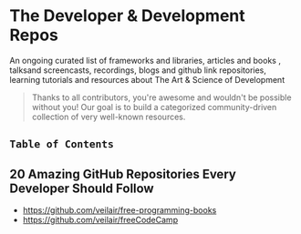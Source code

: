 # The Developer & Development Repos

An ongoing curated list of frameworks and libraries, articles and books , talksand screencasts, recordings, blogs and github link repositories, learning tutorials and resources about The Art & Science of Development
> Thanks to all contributors, you're awesome and wouldn't be possible without you! Our goal is to build a categorized community-driven collection of very well-known resources.

## `Table of Contents`

## 20 Amazing GitHub Repositories Every Developer Should Follow

- https://github.com/veilair/free-programming-books
- https://github.com/veilair/freeCodeCamp
